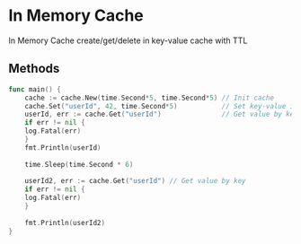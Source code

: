 In Memory Cache
================================

In Memory Cache create/get/delete in key-value cache with TTL

## Methods

```go
func main() {
    cache := cache.New(time.Second*5, time.Second*5) // Init cache
    cache.Set("userId", 42, time.Second*5)           // Set key-value in cache
    userId, err := cache.Get("userId")               // Get value by key
    if err != nil {
    log.Fatal(err)
    }
    fmt.Println(userId)
    
    time.Sleep(time.Second * 6)
    
    userId2, err := cache.Get("userId") // Get value by key
    if err != nil {
    log.Fatal(err)
    }
    
    fmt.Println(userId2)
}
```